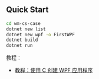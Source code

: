 

## Quick Start

```bash
cd wm-cs-case
dotnet new list
dotnet new wpf -o FirstWPF
dotnet build
dotnet run
```

教程：

- [教程：使用 C 创建 WPF 应用程序](https://learn.microsoft.com/zh-cn/visualstudio/get-started/csharp/tutorial-wpf)